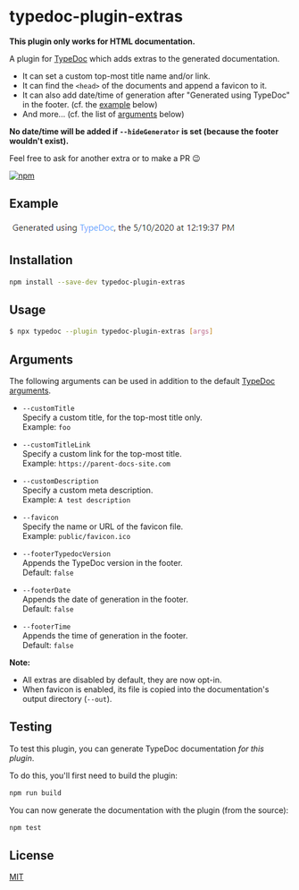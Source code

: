# typedoc-plugin-extras

**This plugin only works for HTML documentation.**

A plugin for [TypeDoc](https://github.com/TypeStrong/typedoc) which adds extras to the generated documentation.

- It can set a custom top-most title name and/or link.
- It can find the `<head>` of the documents and append a favicon to it.
- It can also add date/time of generation after "Generated using TypeDoc" in the footer. (cf. the [example](https://github.com/Drarig29/typedoc-plugin-extras#example) below)
- And more... (cf. the list of [arguments](https://github.com/Drarig29/typedoc-plugin-extras#arguments) below)

**No date/time will be added if `--hideGenerator` is set (because the footer wouldn't exist).**

Feel free to ask for another extra or to make a PR 😉

[![npm](https://img.shields.io/npm/v/typedoc-plugin-extras.svg)](https://www.npmjs.com/package/typedoc-plugin-extras)

## Example

![Example](public/example.png)

## Installation

```bash
npm install --save-dev typedoc-plugin-extras
```

## Usage

```bash
$ npx typedoc --plugin typedoc-plugin-extras [args]
```

## Arguments

The following arguments can be used in addition to the default [TypeDoc arguments](https://github.com/TypeStrong/typedoc#arguments).

- `--customTitle`<br>
  Specify a custom title, for the top-most title only.<br>
  Example: `foo`

- `--customTitleLink`<br>
  Specify a custom link for the top-most title.<br>
  Example: `https://parent-docs-site.com`

- `--customDescription`<br>
  Specify a custom meta description.<br>
  Example: `A test description`

- `--favicon`<br>
  Specify the name or URL of the favicon file.<br>
  Example: `public/favicon.ico`

- `--footerTypedocVersion`<br>
  Appends the TypeDoc version in the footer.<br>
  Default: `false`

- `--footerDate`<br>
  Appends the date of generation in the footer.<br>
  Default: `false`

- `--footerTime`<br>
  Appends the time of generation in the footer.<br>
  Default: `false`

**Note:**

- All extras are disabled by default, they are now opt-in.
- When favicon is enabled, its file is copied into the documentation's output directory (`--out`).

## Testing

To test this plugin, you can generate TypeDoc documentation _for this plugin_.

To do this, you'll first need to build the plugin:

```bash
npm run build
```

You can now generate the documentation with the plugin (from the source):

```bash
npm test
```

## License

[MIT](https://github.com/Drarig29/typedoc-plugin-extras/blob/master/LICENSE)
